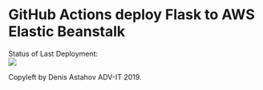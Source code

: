 # GitHub Actions deploy Flask to AWS Elastic Beanstalk




Status of Last Deployment:<br>
<img src="https://github.com/adv4000/github-actions-to-aws/workflows/CI-CD-Pipeline-to-AWS-ElasticBeastalk/badge.svg?branch=master"><br>


Copyleft by Denis Astahov ADV-IT 2019.
